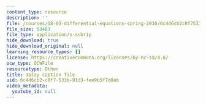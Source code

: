 ```yaml
---
content_type: resource
description: ''
file: /courses/18-03-differential-equations-spring-2010/6c4d6cb2c0f7533b91d3fee9b5f7d8eb_3ejfkMHr_DE.vtt
file_size: 53483
file_type: application/x-subrip
hide_download: true
hide_download_original: null
learning_resource_types: []
license: https://creativecommons.org/licenses/by-nc-sa/4.0/
ocw_type: OCWFile
resourcetype: Other
title: 3play caption file
uid: 6c4d6cb2-c0f7-533b-91d3-fee9b5f7d8eb
video_metadata:
  youtube_id: null
---
```


